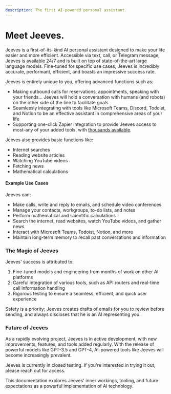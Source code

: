 ```yaml
---
description: The first AI-powered personal assistant.
---
```


# Meet Jeeves.

Jeeves is a first-of-its-kind AI personal assistant designed to make your life easier and more efficient. Accessible via text, call, or Telegram message, Jeeves is available 24/7 and is built on top of state-of-the-art large language models. Fine-tuned for specific use cases, Jeeves is incredibly accurate, performant, efficient, and boasts an impressive success rate.

Jeeves is entirely unique to you, offering advanced functions such as:

* Making outbound calls for reservations, appointments, speaking with your friends... Jeeves will hold a conversation with humans (and robots) on the other side of the line to facilitate goals
* Seamlessly integrating with tools like Microsoft Teams, Discord, Todoist, and Notion to be an effective assistant in comprehensive areas of your life
* Supporting one-click Zapier integration to provide Jeeves access to most-any of your added tools, with [thousands available](https://zapier.com/apps).

Jeeves also provides basic functions like:

* Internet searches
* Reading website articles
* Watching YouTube videos
* Fetching news
* Mathematical calculations

#### Example Use Cases

Jeeves can:

* Make calls, write and reply to emails, and schedule video conferences
* Manage your contacts, workgroups, to-do lists, and notes
* Perform mathematical and scientific calculations
* Search the internet, read websites, watch YouTube videos, and gather news
* Interact with Microsoft Teams, Todoist, Notion, and more
* Maintain long-term memory to recall past conversations and information

### The Magic of Jeeves

Jeeves' success is attributed to:

1. Fine-tuned models and engineering from months of work on other AI platforms
2. Careful integration of various tools, such as API routers and real-time call information handling
3. Rigorous testing to ensure a seamless, efficient, and quick user experience

Safety is a priority; Jeeves creates drafts of emails for you to review before sending, and always discloses that he is an AI representing you.

### Future of Jeeves

As a rapidly evolving project, Jeeves is in active development, with new improvements, features, and tools added regularly. With the release of powerful models like GPT-3.5 and GPT-4, AI-powered tools like Jeeves will become increasingly prevalent.

Jeeves is currently in closed testing. If you're interested in trying it out, please reach out for access.

This documentation explores Jeeves' inner workings, tooling, and future expectations as a powerful implementation of AI technology.
